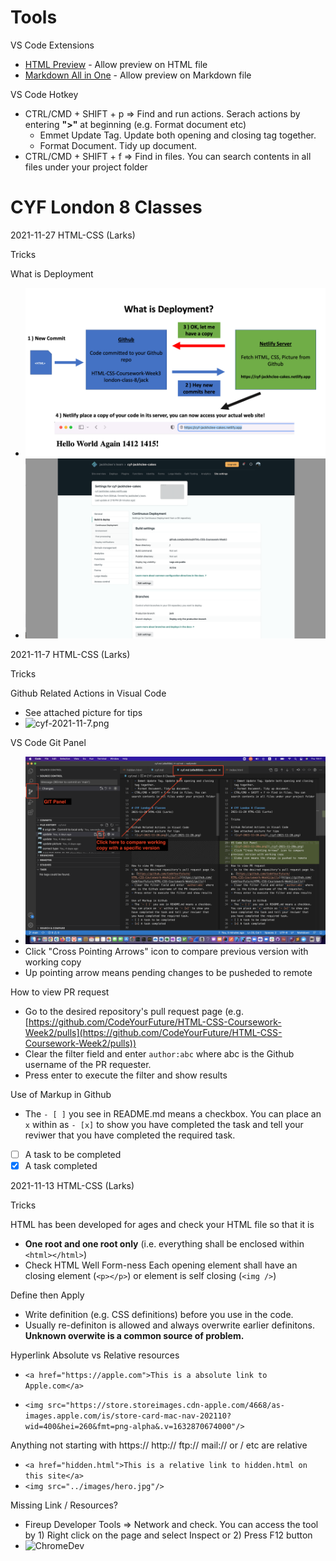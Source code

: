 # Tools

VS Code Extensions
- [HTML Preview](https://marketplace.visualstudio.com/items?itemName=tht13.html-preview-vscode) - Allow preview on HTML file
- [Markdown All in One](https://marketplace.visualstudio.com/items?itemName=yzhang.markdown-all-in-one) - Allow preview on Markdown file

VS Code Hotkey
- CTRL/CMD + SHIFT + p => Find and run actions. Serach actions by entering **">"** at beginning (e.g. Format document etc)
  - Emmet Update Tag. Update both opening and closing tag together.
  - Format Document. Tidy up document.
- CTRL/CMD + SHIFT + f => Find in files. You can search contents in all files under your project folder


# CYF London 8 Classes

2021-11-27 HTML-CSS (Larks)

Tricks

What is Deployment
- ![cyf-2021-11-27a.png](./cyf-2021-11-27a.png)
- ![cyf-2021-11-27b.png](./cyf-2021-11-27b.png)

2021-11-7 HTML-CSS (Larks)

Tricks

Github Related Actions in Visual Code
- See attached picture for tips
- ![cyf-2021-11-7.png](./cyf-2021-11-7.png)

VS Code Git Panel
- ![cyf-2021-11-20a.png](./cyf-2021-11-20a.png)
- Click "Cross Pointing Arrows" icon to compare previous version with working copy
- Up pointing arrow means pending changes to be pusheded to remote

How to view PR request
- Go to the desired repository's pull request page (e.g. [https://github.com/CodeYourFuture/HTML-CSS-Coursework-Week2/pulls](https://github.com/CodeYourFuture/HTML-CSS-Coursework-Week2/pulls))
- Clear the filter field and enter `author:abc` where abc is the Github username of the PR requester.
- Press enter to execute the filter and show results

Use of Markup in Github
- The `- [ ]` you see in README.md means a checkbox. You can place an `x` within as `- [x]` to show you have completed the task and tell your reviwer that you have completed the required task.
- [ ] A task to be completed
- [x] A task completed

2021-11-13 HTML-CSS (Larks)

Tricks

HTML has been developed for ages and check your HTML file so that it is

- **One root and one root only** (i.e. everything shall be enclosed within `<html></html>`)
- Check HTML Well Form-ness
Each opening element shall have an closing element (`<p></p>`) or
element is self closing (`<img />`)
 

Define then Apply
- Write definition (e.g. CSS definitions) before you use in the code.
- Usually re-definiton is allowed and always overwrite earlier definitons. **Unknown overwite is a common source of problem.**

Hyperlink
Absolute vs Relative resources
- `<a href="https://apple.com">This is a absolute link to Apple.com</a>`

- `<img src="https://store.storeimages.cdn-apple.com/4668/as-images.apple.com/is/store-card-mac-nav-202110?wid=400&hei=260&fmt=png-alpha&.v=1632870674000"/>`

Anything not starting with https:// http:// ftp:// mail:// or / etc are relative

- `<a href="hidden.html">This is a relative link to hidden.html on this site</a>`
-  `<img src="../images/hero.jpg"/>`

Missing Link / Resources?
- Fireup Developer Tools => Network and check. You can access the tool by 1) Right click on the page and select Inspect or 2) Press F12 button
- ![ChromeDev](https://i.ibb.co/WVKMXMM/Screenshot-2021-11-13-at-16-08-46.png)




